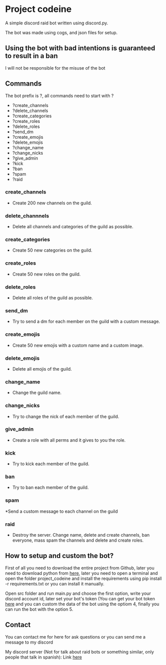# Project codeine
A simple discord raid bot written using discord.py.

The bot was made using cogs, and json files for setup.

## Using the bot with bad intentions is guaranteed to result in a ban
I will not be responsible for the misuse of the bot
## Commands
The bot prefix is ?, all commands need to start with ?
* ?create_channels
* ?delete_channels
* ?create_categories
* ?create_roles
* ?delete_roles
* ?send_dm
* ?create_emojis
* ?delete_emojis
* ?change_name
* ?change_nicks
* ?give_admin
* ?kick
* ?ban
* ?spam
* ?raid

### create_channels
* Create 200 new channels on the guild.
### delete_channnels
* Delete all channels and categories of the guild as possible.
### create_categories
* Create 50 new categories on the guild.
### create_roles
* Create 50 new roles on the guild.
### delete_roles
* Delete all roles of the guild as possible.
### send_dm
* Try to send a dm for each member on the guild with a custom message.
### create_emojis
* Create 50 new emojis with a custom name and a custom image.
### delete_emojis
* Delete all emojis of the guild.
### change_name
* Change the guild name.
### change_nicks
* Try to change the nick of each member of the guild.
### give_admin
* Create a role with all perms and it gives to you the role.
### kick
* Try to kick each member of the guild.
### ban
* Try to ban each member of the guild.
### spam
*Send a custom message to each channel on the guild
### raid
* Destroy the server. Change name, delete and create channels, ban everyone, mass spam the channels and delete and create roles.

## How to setup and custom the bot?
First of all you need to download the entire project from Github, later you need to download python from [here](https://www.python.org), later you need to open a terminal and open the folder project_codeine and install the requirements using pip install -r requirements.txt or you can install it manually.

Open src folder and run main.py and choose the first option, write your discord account id, later set your bot's token (You can get your bot token [here](https://discord.com/developers/docs/intro) and you can custom the data of the bot using the optiom 4, finally you can run the bot with the option 5.

## Contact
You can contact me for here for ask questions or you can send me a message to my discord

My discord server (Not for talk about raid bots or something similar, only people that talk in spanish): Link [here](https://discord.gg/wh3WSqxdz7)
